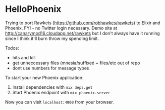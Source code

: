 # HelloPhoenix

Trying to port Rawkets (https://github.com/robhawkes/rawkets) to Elixir and Phoenix. FYI - no Twitter login necessary.
Demo site at http://canarymod16.cloudapp.net/rawkets but I don't always have it running since I think it'll burn throw my spending limit. 

Todos:
- hits and kill
- get unneccessary files (mnesia/suffixed ~ files/etc out of repo
- dont use numbers for message types


To start your new Phoenix application:

1. Install dependencies with `mix deps.get`
2. Start Phoenix endpoint with `mix phoenix.server`

Now you can visit `localhost:4000` from your browser.
